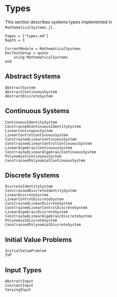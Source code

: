 # Types

This section describes systems types implemented in `MathematicalSystems.jl`.

```@contents
Pages = ["types.md"]
Depth = 3
```

```@meta
CurrentModule = MathematicalSystems
DocTestSetup = quote
    using MathematicalSystems
end
```

## Abstract Systems

```@docs
AbstractSystem
AbstractContinuousSystem
AbstractDiscreteSystem
```

## Continuous Systems

```@docs
ContinuousIdentitySystem
ConstrainedContinuousIdentitySystem
LinearContinuousSystem
LinearControlContinuousSystem
ConstrainedLinearContinuousSystem
ConstrainedLinearControlContinuousSystem
LinearAlgebraicContinuousSystem
ConstrainedLinearAlgebraicContinuousSystem
PolynomialContinuousSystem
ConstrainedPolynomialContinuousSystem
```

## Discrete Systems

```@docs
DiscreteIdentitySystem
ConstrainedDiscreteIdentitySystem
LinearDiscreteSystem
LinearControlDiscreteSystem
ConstrainedLinearDiscreteSystem
ConstrainedLinearControlDiscreteSystem
LinearAlgebraicDiscreteSystem
ConstrainedLinearAlgebraicDiscreteSystem
PolynomialDiscreteSystem
ConstrainedPolynomialDiscreteSystem
```

## Initial Value Problems

```@docs
InitialValueProblem
IVP
```

## Input Types

```@docs
AbstractInput
ConstantInput
VaryingInput
```
